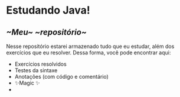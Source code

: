 # Estudando Java!
## _~Meu~ ~repositório~_

Nesse repositório estarei armazenado tudo que eu estudar, além dos exercícios que eu resolver. Dessa forma, você pode encontrar aqui:

- Exercícios resolvidos
- Testes da sintaxe
- Anotações (com código e comentário)
- ✨Magic ✨
- 

